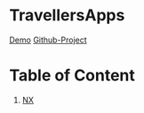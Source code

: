 # TravellersApps

[Demo](https://prices-bec89.web.app)
[Github-Project](https://github.com/muhammedgaygisiz/travellers-apps)

# Table of Content

1. [NX](docs/NX.md)
